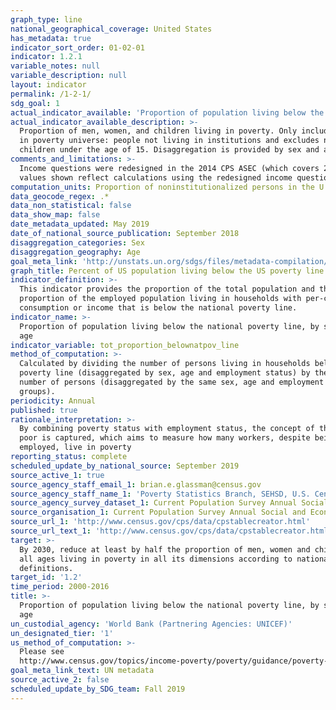 ```yaml
---
graph_type: line
national_geographical_coverage: United States
has_metadata: true
indicator_sort_order: 01-02-01
indicator: 1.2.1
variable_notes: null
variable_description: null
layout: indicator
permalink: /1-2-1/
sdg_goal: 1
actual_indicator_available: 'Proportion of population living below the US poverty line. '
actual_indicator_available_description: >-
  Proportion of men, women, and children living in poverty. Only includes people
  in poverty universe: people not living in institutions and excludes nonrelated
  children under the age of 15. Disaggregation is provided by sex and age.
comments_and_limitations: >-
  Income questions were redesigned in the 2014 CPS ASEC (which covers 2013). The
  values shown reflect calculations using the redesigned income questions.
computation_units: Proportion of noninstitutionalized persons in the U.S.
data_geocode_regex: .*
data_non_statistical: false
data_show_map: false
date_metadata_updated: May 2019
date_of_national_source_publication: September 2018
disaggregation_categories: Sex
disaggregation_geography: Age
goal_meta_link: 'http://unstats.un.org/sdgs/files/metadata-compilation/Metadata-Goal-1.pdf'
graph_title: Percent of US population living below the US poverty line
indicator_definition: >-
  This indicator provides the proportion of the total population and the
  proportion of the employed population living in households with per-capita
  consumption or income that is below the national poverty line.
indicator_name: >-
  Proportion of population living below the national poverty line, by sex and
  age
indicator_variable: tot_proportion_belownatpov_line
method_of_computation: >-
  Calculated by dividing the number of persons living in households below the
  poverty line (disaggregated by sex, age and employment status) by the total
  number of persons (disaggregated by the same sex, age and employment status
  groups).
periodicity: Annual
published: true
rationale_interpretation: >-
  By combining poverty status with employment status, the concept of the working
  poor is captured, which aims to measure how many workers, despite being 
  employed, live in poverty
reporting_status: complete
scheduled_update_by_national_source: September 2019
source_active_1: true
source_agency_staff_email_1: brian.e.glassman@census.gov
source_agency_staff_name_1: 'Poverty Statistics Branch, SEHSD, U.S. Census Bureau'
source_agency_survey_dataset_1: Current Population Survey Annual Social and Economic Supplement
source_organisation_1: Current Population Survey Annual Social and Economic Supplement
source_url_1: 'http://www.census.gov/cps/data/cpstablecreator.html'
source_url_text_1: 'http://www.census.gov/cps/data/cpstablecreator.html'
target: >-
  By 2030, reduce at least by half the proportion of men, women and children of
  all ages living in poverty in all its dimensions according to national
  definitions.
target_id: '1.2'
time_period: 2000-2016
title: >-
  Proportion of population living below the national poverty line, by sex and
  age
un_custodial_agency: 'World Bank (Partnering Agencies: UNICEF)'
un_designated_tier: '1'
us_method_of_computation: >-
  Please see
  http://www.census.gov/topics/income-poverty/poverty/guidance/poverty-measures.html.
goal_meta_link_text: UN metadata
source_active_2: false
scheduled_update_by_SDG_team: Fall 2019
---
```

